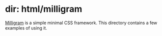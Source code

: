 # dir: html/milligram

[Milligram](https://milligram.io) is a simple minimal CSS framework. This directory contains a few examples of using it.
